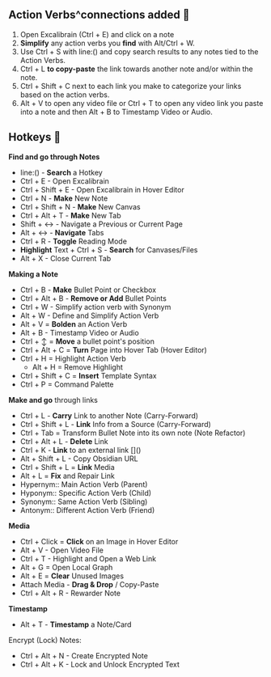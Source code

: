 ## Action Verbs^connections added 🧭
1. Open Excalibrain (Ctrl + E) and click on a note
2. **Simplify** any action verbs you **find** with Alt/Ctrl + W.
3. Use Ctrl + S with line:() and copy search results to any notes tied to the Action Verbs.
4. Ctrl + L **to copy-paste** the link towards another note and/or within the note.
5. Ctrl + Shift + C next to each link you make to categorize your links based on the action verbs.
6. Alt + V to open any video file or Ctrl + T to open any video link you paste into a note and then Alt + B to Timestamp Video or Audio.

## Hotkeys 🧭
**Find and go through Notes**
- line:() - **Search** a Hotkey 
- Ctrl + E - Open Excalibrain
- Ctrl + Shift + E - Open Excalibrain in Hover Editor
- Ctrl + N - **Make** New Note
- Ctrl + Shift + N - **Make** New Canvas
- Ctrl + Alt + T - **Make** New Tab
- Shift + ↔ - Navigate a Previous or Current Page
- Alt + ↔ - **Navigate** Tabs
- Ctrl + R - **Toggle** Reading Mode
- **Highlight** Text + Ctrl + S - **Search** for Canvases/Files
- Alt + X - Close Current Tab

**Making a Note**
- Ctrl + B - **Make** Bullet Point or Checkbox
- Ctrl + Alt + B - **Remove or Add** Bullet Points
- Ctrl + W - Simplify action verb with Synonym
- Alt + W - Define and Simplify Action Verb
- Alt + V = **Bolden** an Action Verb
- Alt + B - Timestamp Video or Audio
- Ctrl + ↕ = **Move** a bullet point's position
- Ctrl + Alt + C = **Turn** Page into Hover Tab (Hover Editor)
- Ctrl + H = Highlight Action Verb
    - Alt + H = Remove Highlight
- Ctrl + Shift + C = **Insert** Template Syntax
- Ctrl + P = Command Palette

**Make and go** through links
- Ctrl + L - **Carry** Link to another Note (Carry-Forward)
- Ctrl + Shift + L - **Link** Info from a Source (Carry-Forward)
- Ctrl + Tab = Transform Bullet Note into its own note (Note Refactor)
- Ctrl + Alt + L - **Delete** Link
- Ctrl + K - **Link** to an external link []\()
- Alt + Shift + L - Copy Obsidian URL
- Ctrl + Shift + L = **Link** Media
- Alt + L = **Fix** and Repair Link
- Hypernym:: Main Action Verb (Parent)
- Hyponym:: Specific Action Verb (Child)
- Synonym:: Same Action Verb (Sibling)
- Antonym:: Different Action Verb (Friend)

**Media**
- Ctrl + Click = **Click** on an Image in Hover Editor
- Alt + V - Open Video File
- Ctrl + T - Highlight and Open a Web Link
- Alt + G = Open Local Graph
- Alt + E = **Clear** Unused Images
- Attach Media - **Drag & Drop** / Copy-Paste
- Ctrl + Alt + R - Rewarder Note

**Timestamp**
- Alt + T - **Timestamp** a Note/Card

Encrypt (Lock) Notes:
- Ctrl + Alt + N - Create Encrypted Note
- Ctrl + Alt + K - Lock and Unlock Encrypted Text
